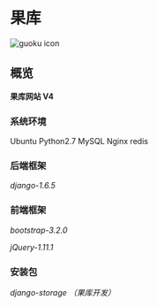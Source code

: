 # 果库

![guoku icon](http://tp4.sinaimg.cn/2179686555/50/5657509044/1)


## 概览
**果库网站 V4**

### 系统环境
Ubuntu Python2.7 MySQL Nginx redis

### 后端框架
*django-1.6.5*

### 前端框架
*bootstrap-3.2.0*

*jQuery-1.11.1*

### 安装包
*django-storage （果库开发）*
